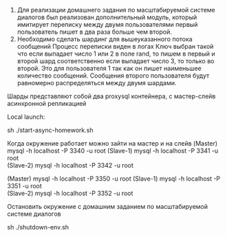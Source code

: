 1. Для реализации домашнего задания по масштабируемой системе диалогов
был реализован дополнительный модуль, который имитирует переписку между двумя пользователями
первый пользователь пишет в два раза больше чем второй.
2. Необходимо сделать шардинг для вышеуказанного потока сообщений
Процесс переписки виден в логах
Ключ выбран такой что если выпадает число 1 или 2 в поле rand, то пишем в первый и второй шард соответственно
если выпадает число 3, то только во второй. Это для пользователя 1 так как он пишет наименьшее количество сообщений.
Сообщения второго пользователя будут равномерно распределяться между двумя шардами.

Шарды представляют собой два proxysql контейнера, с мастер-слейв асинхронной репликацией

Local launch:

sh ./start-async-homework.sh

Когда окружение работает можно зайти на мастер и на слейв
 (Master)
mysql -h localhost -P 3340 -u root
 (Slave-1)
mysql -h localhost -P 3341 -u root  
 (Slave-2)
mysql -h localhost -P 3342 -u root 

 (Master)
mysql -h localhost -P 3350 -u root
 (Slave-1)
mysql -h localhost -P 3351 -u root  
 (Slave-2)
mysql -h localhost -P 3352 -u root   

Остановить окружение с домашним заданием по масштабируемой системе диалогов

sh ./shutdown-env.sh 

 